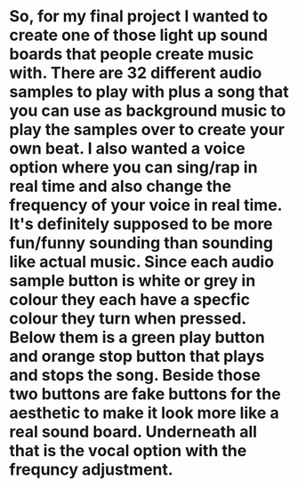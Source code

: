 # So, for my final project I wanted to create one of those light up sound boards that people create music with. There are 32 different audio samples to play with plus a song that you can use as background music to play the samples over to create your own beat. I also wanted a voice option where you can sing/rap in real time and also change the frequency of your voice in real time. It's definitely supposed to be more fun/funny sounding than sounding like actual music. Since each audio sample button is white or grey in colour they each have a specfic colour they turn when pressed. Below them is a green play button and orange stop button that plays and stops the song. Beside those two buttons are fake buttons for the aesthetic to make it look more like a real sound board. Underneath all that is the vocal option with the frequncy adjustment. 
